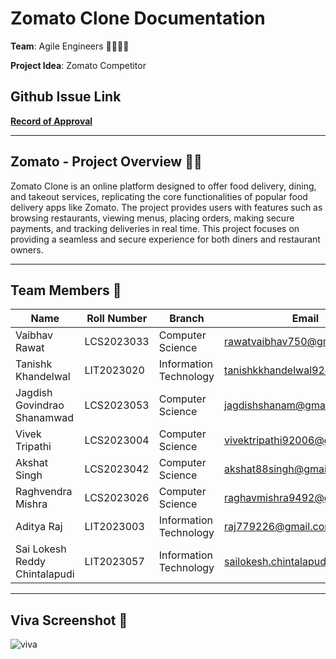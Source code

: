 # Zomato Clone Documentation  
**Team**: Agile Engineers 👨‍💻👩‍💻

**Project Idea**: Zomato Competitor  

## **Github Issue Link**  
**[Record of Approval](https://github.com/IIITLucknowSWEngg/Assignment/issues/16)**

---


## Zomato  - Project Overview 🍔🍕

Zomato Clone is an online platform designed to offer food delivery, dining, and takeout services, replicating the core functionalities of popular food delivery apps like Zomato. The project provides users with features such as browsing restaurants, viewing menus, placing orders, making secure payments, and tracking deliveries in real time. This project focuses on providing a seamless and secure experience for both diners and restaurant owners.

---




## Team Members 👥

| Name                              | Roll Number   | Branch              | Email                              | GitHub Username    |
|-----------------------------------|---------------|---------------------|------------------------------------|-------------------|
| Vaibhav Rawat                     | LCS2023033    | Computer Science    | rawatvaibhav750@gmail.com          | VaibhavvRawat     |
| Tanishk Khandelwal                | LIT2023020    | Information Technology | tanishkkhandelwal92@gmail.com      | Tanishk4444       |
| Jagdish Govindrao Shanamwad       | LCS2023053    | Computer Science    | jagdishshanam@gmail.com            | jgs8688           |
| Vivek Tripathi                    | LCS2023004    | Computer Science    | vivektripathi92006@gmail.com       | vivek23024        |
| Akshat Singh                      | LCS2023042    | Computer Science    | akshat88singh@gmail.com            | Luv888            |
| Raghvendra Mishra                 | LCS2023026    | Computer Science    | raghavmishra9492@gmail.com         | raghavmishra8382  |
| Aditya Raj                         | LIT2023003    | Information Technology | raj779226@gmail.com               | Aditya2023003     |
| Sai Lokesh Reddy Chintalapudi     | LIT2023057    | Information Technology | sailokesh.chintalapudi@gmail.com | Sailokesh321      |

---




## Viva Screenshot 📸

![viva](https://github.com/user-attachments/assets/9a0f43c3-2f45-4a98-9bb8-eadfb4d70687)
